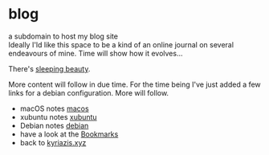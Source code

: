 # blog
a subdomain to host my blog site<br>
Ideally I'ld like this space to be a kind of an online journal on several endeavours of mine. Time will show how it evolves...

There's [sleeping beauty].

More content will follow in due time. For the time being I've just added a few links for a debian configuration. More will follow.


- macOS notes [macos]
- xubuntu notes [xubuntu]
- Debian notes [debian]
- have a look at the [Bookmarks]
- back to [kyriazis.xyz]

[sleeping beauty]: <sleepingbeauty.html>
[Bookmarks]: <https://bookmarks.kyriazis.xyz>
[kyriazis.xyz]: <https://kyriazis.xyz>
[debian]: <debian.html>
[macos]: <macosnotes.html>
[xubuntu]: <xubuntunotes.html>

